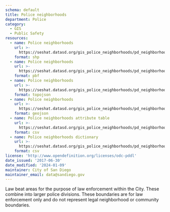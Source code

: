 ```yaml
---
schema: default
title: Police neighborhoods
department: Police
category:
  - GIS
  - Public Safety
resources:
  - name: Police neighborhoods
    url: >-
      https://seshat.datasd.org/gis_police_neighborhoods/pd_neighborhoods_datasd.zip
    format: shp
  - name: Police neighborhoods
    url: >-
      https://seshat.datasd.org/gis_police_neighborhoods/pd_neighborhoods_datasd.pbf
    format: pbf
  - name: Police neighborhoods
    url: >-
      https://seshat.datasd.org/gis_police_neighborhoods/pd_neighborhoods_datasd.topo.json
    format: topojson
  - name: Police neighborhoods
    url: >-
      https://seshat.datasd.org/gis_police_neighborhoods/pd_neighborhoods_datasd.geojson
    format: geojson
  - name: Police neighborhoods attribute table
    url: >-
      https://seshat.datasd.org/gis_police_neighborhoods/pd_neighborhoods_datasd.csv
    format: csv
  - name: Police neighborhoods dictionary
    url: >-
      https://seshat.datasd.org/gis_police_neighborhoods/pd_neighborhoods_dictionary_datasd.csv
    format: csv
license: 'http://www.opendefinition.org/licenses/odc-pddl'
date_issued: '2017-06-30'
date_modified: '2024-01-09'
maintainer: City of San Diego
maintainer_email: data@sandiego.gov
---
```

Law beat areas for the purpose of law enforcement within the City. These combine into larger police divisions. These boundaries are for law enforcement only and do not represent legal neighborhood or community boundaries.
<!--more-->
